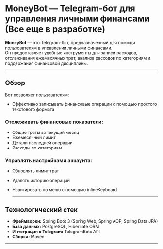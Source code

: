 # MoneyBot — Telegram-бот для управления личными финансами (Все еще в разработке)

**MoneyBot** — это Telegram-бот, предназначенный для помощи пользователям в управлении личными финансами.  
Он предоставляет удобные инструменты для записи расходов, отслеживания ежемесячных трат, анализа расходов по категориям и поддержания финансовой дисциплины.

---

## Обзор

Бот позволяет пользователям:

- Эффективно записывать финансовые операции с помощью простого текстового формата
 ### Отслеживать финансовые показатели:
- Общие траты за текущий месяц
- Ежемесячный лимит
- Детали последней операции
- Расходы по категориям
 ### Управлять настройками аккаунта:
- Обновлять лимит трат
- Удалять историю операций
- Навигировать по меню с помощью inlineKeyboard

  ---

## Технологический стек

- **Фреймворки:** Spring Boot 3 (Spring Web, Spring AOP, Spring Data JPA)  
- **База данных:** PostgreSQL, Hibernate ORM  
- **Интеграция с Telegram:** TelegramBots API  
- **Сборка:** Maven  

---
